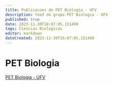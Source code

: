 ```yaml
---
title: Publicacoes de PET Biologia - UFV
description: feed do grupo PET Biologia - UFV
published: true
date: 2023-11-30T16:07:05.151499
tags: Ciencias Biologicas
editor: markdown
dateCreated: 2023-11-30T16:07:05.151499
---
```


# PET Biologia
[PET Biologia - UFV](/grupo/9PETBiologiaUFV.md)